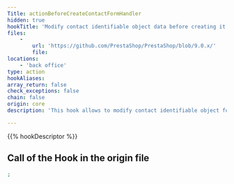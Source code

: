 ```yaml
---
Title: actionBeforeCreateContactFormHandler
hidden: true
hookTitle: 'Modify contact identifiable object data before creating it'
files:
    -
        url: 'https://github.com/PrestaShop/PrestaShop/blob/9.0.x/'
        file: 
locations:
    - 'back office'
type: action
hookAliases: 
array_return: false
check_exceptions: false
chain: false
origin: core
description: 'This hook allows to modify contact identifiable object forms data before it was created'

---
```


{{% hookDescriptor %}}

## Call of the Hook in the origin file

```php
;
```
